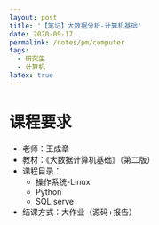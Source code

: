 ```yaml
---
layout: post
title: '【笔记】大数据分析-计算机基础'
date: 2020-09-17
permalink: /notes/pm/computer
tags:
  - 研究生
  - 计算机
latex: true
---
```




# 课程要求

- 老师：王成章
- 教材：《大数据计算机基础》（第二版）
- 课程目录：
  - 操作系统-Linux
  - Python
  - SQL serve
- 结课方式：大作业（源码+报告）

